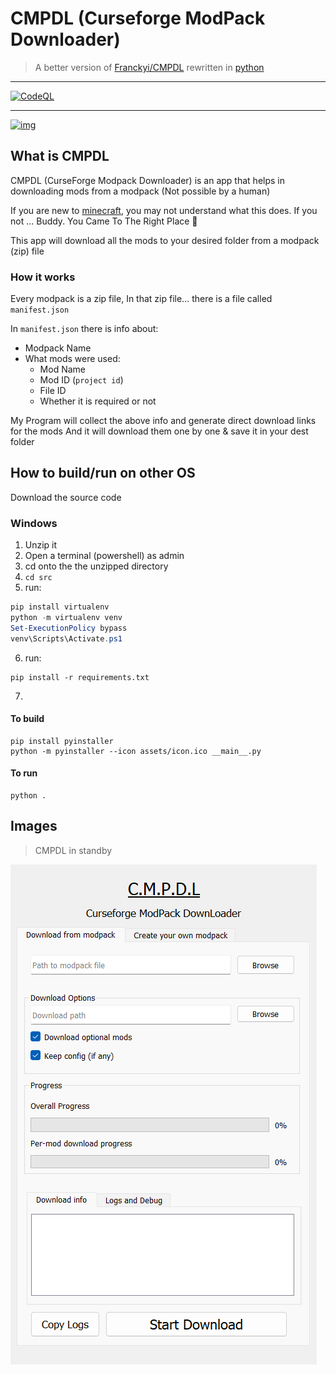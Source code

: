 # CMPDL (Curseforge ModPack Downloader)
> A better version of [Franckyi/CMPDL](https://github.com/Franckyi/CMPDL) rewritten in [python](https://python.org/about)


---
[![CodeQL](https://github.com/Advik-B/CMPDL/actions/workflows/codeql-analysis.yml/badge.svg?branch=Master)](https://github.com/Advik-B/CMPDL/actions/workflows/codeql-analysis.yml)

---

[![img](https://img.shields.io/discord/931002932789399564?label=Discord&logo=discord&logoColor=5561f5&style=for-the-badge)](https://discord.gg/AxfhEeTJMw)


## What is CMPDL

CMPDL (CurseForge Modpack Downloader) is an app that helps in downloading mods from a modpack (Not possible by a human)

If you are new to [minecraft](https://minecraft.net), you may not understand what this does. If you not ... Buddy. You Came To The Right Place 🙂

This app will download all the mods to your desired folder from a modpack (zip) file

### How it works

Every modpack is a zip file, In that zip file... there is a file called `manifest.json`

In `manifest.json` there is info about:

- Modpack Name
- What mods were used:
  - Mod Name
  - Mod ID (`project id`)
  - File ID
  - Whether it is required or not

My Program will collect the above info and generate direct download links for the mods
And it will download them one by one & save it in your dest folder

## How to build/run on other OS

Download the source code

### Windows

1. Unzip it
2. Open a terminal (powershell) as admin
3. cd onto the the unzipped directory
4. `cd src`
5. run:
```ps1
pip install virtualenv
python -m virtualenv venv
Set-ExecutionPolicy bypass
venv\Scripts\Activate.ps1
```
6. run:
```
pip install -r requirements.txt
```
7.
#### To build
```
pip install pyinstaller
python -m pyinstaller --icon assets/icon.ico __main__.py
```
#### To run
```
python .
```

## Images

> CMPDL in standby
 
![image](./src/design.png)
